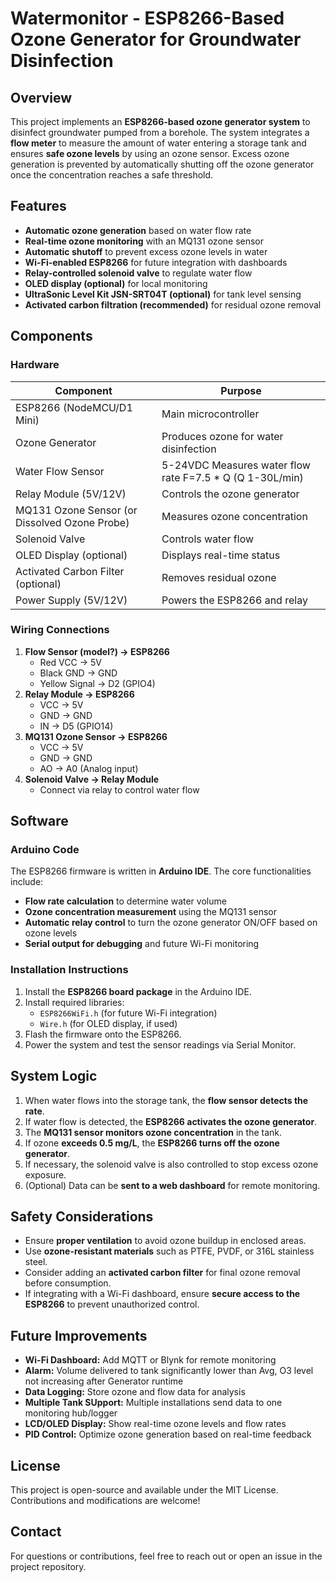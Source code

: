 # Watermonitor - ESP8266-Based Ozone Generator for Groundwater Disinfection

## Overview
This project implements an **ESP8266-based ozone generator system** to disinfect groundwater pumped from a borehole. The system integrates a **flow meter** to measure the amount of water entering a storage tank and ensures **safe ozone levels** by using an ozone sensor. Excess ozone generation is prevented by automatically shutting off the ozone generator once the concentration reaches a safe threshold.

## Features
- **Automatic ozone generation** based on water flow rate
- **Real-time ozone monitoring** with an MQ131 ozone sensor
- **Automatic shutoff** to prevent excess ozone levels in water
- **Wi-Fi-enabled ESP8266** for future integration with dashboards
- **Relay-controlled solenoid valve** to regulate water flow
- **OLED display (optional)** for local monitoring
- **UltraSonic Level Kit JSN-SRT04T (optional)** for tank level sensing
- **Activated carbon filtration (recommended)** for residual ozone removal

## Components
### **Hardware**
| Component | Purpose |
|-----------|---------|
| ESP8266 (NodeMCU/D1 Mini) | Main microcontroller |
| Ozone Generator | Produces ozone for water disinfection |
| Water Flow Sensor | 5-24VDC Measures water flow rate F=7.5 * Q (Q 1-30L/min) |
| Relay Module (5V/12V) | Controls the ozone generator |
| MQ131 Ozone Sensor (or Dissolved Ozone Probe) | Measures ozone concentration |
| Solenoid Valve | Controls water flow |
| OLED Display (optional) | Displays real-time status |
| Activated Carbon Filter (optional) | Removes residual ozone |
| Power Supply (5V/12V) | Powers the ESP8266 and relay |

### **Wiring Connections**
1. **Flow Sensor (model?) → ESP8266**
   - Red VCC → 5V
   - Black GND → GND
   - Yellow Signal → D2 (GPIO4)
2. **Relay Module → ESP8266**
   - VCC → 5V
   - GND → GND
   - IN → D5 (GPIO14)
3. **MQ131 Ozone Sensor → ESP8266**
   - VCC → 5V
   - GND → GND
   - AO → A0 (Analog input)
4. **Solenoid Valve → Relay Module**
   - Connect via relay to control water flow

## **Software**
### **Arduino Code**
The ESP8266 firmware is written in **Arduino IDE**. The core functionalities include:
- **Flow rate calculation** to determine water volume
- **Ozone concentration measurement** using the MQ131 sensor
- **Automatic relay control** to turn the ozone generator ON/OFF based on ozone levels
- **Serial output for debugging** and future Wi-Fi monitoring

### **Installation Instructions**
1. Install the **ESP8266 board package** in the Arduino IDE.
2. Install required libraries:
   - `ESP8266WiFi.h` (for future Wi-Fi integration)
   - `Wire.h` (for OLED display, if used)
3. Flash the firmware onto the ESP8266.
4. Power the system and test the sensor readings via Serial Monitor.

## **System Logic**
1. When water flows into the storage tank, the **flow sensor detects the rate**.
2. If water flow is detected, the **ESP8266 activates the ozone generator**.
3. The **MQ131 sensor monitors ozone concentration** in the tank.
4. If ozone **exceeds 0.5 mg/L**, the **ESP8266 turns off the ozone generator**.
5. If necessary, the solenoid valve is also controlled to stop excess ozone exposure.
6. (Optional) Data can be **sent to a web dashboard** for remote monitoring.

## **Safety Considerations**
- Ensure **proper ventilation** to avoid ozone buildup in enclosed areas.
- Use **ozone-resistant materials** such as PTFE, PVDF, or 316L stainless steel.
- Consider adding an **activated carbon filter** for final ozone removal before consumption.
- If integrating with a Wi-Fi dashboard, ensure **secure access to the ESP8266** to prevent unauthorized control.

## **Future Improvements**
- **Wi-Fi Dashboard:** Add MQTT or Blynk for remote monitoring
- **Alarm:** Volume delivered to tank significantly lower than Avg, O3 level not increasing after Generator runtime
- **Data Logging:** Store ozone and flow data for analysis
- **Multiple Tank SUpport:** Multiple installations send data to one monitoring hub/logger
- **LCD/OLED Display:** Show real-time ozone levels and flow rates
- **PID Control:** Optimize ozone generation based on real-time feedback

## **License**
This project is open-source and available under the MIT License. Contributions and modifications are welcome!

## **Contact**
For questions or contributions, feel free to reach out or open an issue in the project repository.

